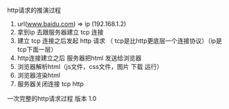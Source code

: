 http请求的推演过程
1.  url(www.baidu.com)  =>  ip  (192.168.1.2)
2. 拿到ip 去跟服务器建立 tcp 连接
3. 建立 tcp 连接之后发起 http 请求  （ tcp是比http更底层一个连接协议）（ip是tcp下面一层）
4. http连接建立之后 服务器把html 发送给浏览器
5. 浏览器解析html（js文件，css文件，图片 下载 运行）
6. 浏览器渲染html
7. 服务器关闭连接  tcp  http

一次完整的http请求过程  版本 1.0